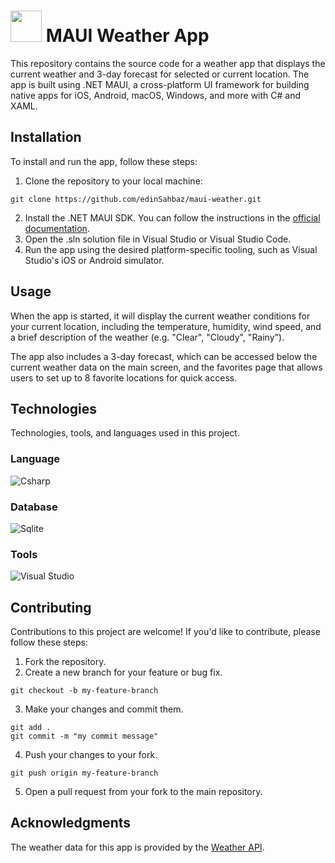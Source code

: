 # <img src="https://github.com/edinSahbaz/maui-weather/assets/47791892/97b74a60-96f9-42dc-bfa3-2b8d69b0c461" height="50px" /> MAUI Weather App

This repository contains the source code for a weather app that displays the current weather and 3-day forecast for selected or current location. The app is built using .NET MAUI, a cross-platform UI framework for building native apps for iOS, Android, macOS, Windows, and more with C# and XAML.

## Installation
To install and run the app, follow these steps:
1. Clone the repository to your local machine:
``` 
git clone https://github.com/edinSahbaz/maui-weather.git
```
2. Install the .NET MAUI SDK. You can follow the instructions in the [official documentation](https://docs.microsoft.com/en-us/dotnet/maui/get-started/installation).
3. Open the .sln solution file in Visual Studio or Visual Studio Code.
4. Run the app using the desired platform-specific tooling, such as Visual Studio's iOS or Android simulator.

## Usage
When the app is started, it will display the current weather conditions for your current location, including the temperature, humidity, wind speed, and a brief description of the weather (e.g. "Clear", "Cloudy", "Rainy"). 

The app also includes a 3-day forecast, which can be accessed below the current weather data on the main screen, and the favorites page that allows users to set up to 8 favorite locations for quick access.

## Technologies

Technologies, tools, and languages used in this project.

### Language
![Csharp](https://img.shields.io/badge/C%23-239120?style=for-the-badge&logo=c-sharp&logoColor=white)

### Database
![Sqlite](https://img.shields.io/badge/SQLite-07405E?style=for-the-badge&logo=sqlite&logoColor=white)

### Tools
![Visual Studio](https://img.shields.io/badge/Visual%20Studio-5C2D91.svg?style=for-the-badge&logo=visual-studio&logoColor=white)



## Contributing
Contributions to this project are welcome! If you'd like to contribute, please follow these steps:
1. Fork the repository.
2. Create a new branch for your feature or bug fix.
```
git checkout -b my-feature-branch
```
3. Make your changes and commit them.
```
git add .
git commit -m "my commit message"
```
4. Push your changes to your fork.
```
git push origin my-feature-branch
```
5. Open a pull request from your fork to the main repository.

## Acknowledgments
The weather data for this app is provided by the [Weather API](https://www.weatherapi.com/).
